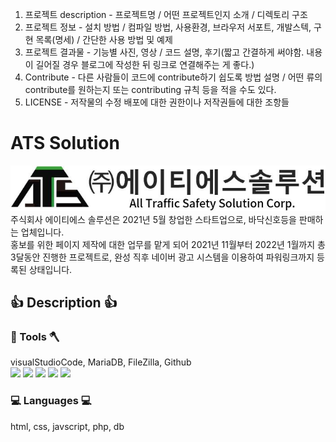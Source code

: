 1. 프로젝트 description - 프로젝트명 / 어떤 프로젝트인지 소개 / 디렉토리 구조
2. 프로젝트 정보 - 설치 방법 / 컴파일 방법, 사용환경, 브라우저 서포트, 개발스텍, 구현 목록(명세) / 간단한 사용 방법 및 예제
3. 프로젝트 결과물 - 기능별 사진, 영상 / 코드 설명, 후기(짧고 간결하게 써야함. 내용이 길어질 경우 블로그에 작성한 뒤 링크로 연결해주는 게 좋다.)
4. Contribute - 다른 사람들이 코드에 contribute하기 쉽도록 방법 설명 / 어떤 류의 contribute를 원하는지 또는 contributing 규칙 등을 적을 수도 있다.
5. LICENSE - 저작물의 수정 배포에 대한 권한이나 저작권들에 대한 조항들



# ATS Solution
<a href="http://atssolution.co.kr/" target="_blank"><img src="/images/로고.JPG" alt="atssolution 로고"></img></a><br/>
주식회사 에이티에스 솔루션은 2021년 5월 창업한 스타트업으로, 바닥신호등을 판매하는 업체입니다.   
홍보를 위한 페이지 제작에 대한 업무를 맡게 되어 2021년 11월부터 2022년 1월까지 총 3달동안 진행한 프로젝트로, 완성 직후 네이버 광고 시스템을 이용하여 파워링크까지 등록된 상태입니다. 

## 👍 Description 👍

### 🔨 Tools 🪓
visualStudioCode, MariaDB, FileZilla, Github   
<img src="https://img.shields.io/badge/-HTML5-%23E34F26?style=flat-square&logo=HTML5&logoColor=white" />
<img src="https://img.shields.io/badge/-CSS3-%231572B6?style=flat-square&logo=CSS3&logoColor=white" />
<img src="https://img.shields.io/badge/-JavaScript-%23F7DF1E?style=flat-square&logo=JavaScript&logoColor=black" />
<img src="https://img.shields.io/badge/-MariaDB-%23003545?style=flat-square&logo=MariaDB&logocolor=%23003545" />
<img src="https://img.shields.io/badge/-PHP-%23777BB4?style=flat-square&logo=PHP&logoColor=white" />

### 💻 Languages 💻 
html, css, javscript, php, db

